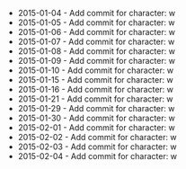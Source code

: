 - 2015-01-04 - Add commit for character: w
- 2015-01-05 - Add commit for character: w
- 2015-01-06 - Add commit for character: w
- 2015-01-07 - Add commit for character: w
- 2015-01-08 - Add commit for character: w
- 2015-01-09 - Add commit for character: w
- 2015-01-10 - Add commit for character: w
- 2015-01-15 - Add commit for character: w
- 2015-01-16 - Add commit for character: w
- 2015-01-21 - Add commit for character: w
- 2015-01-29 - Add commit for character: w
- 2015-01-30 - Add commit for character: w
- 2015-02-01 - Add commit for character: w
- 2015-02-02 - Add commit for character: w
- 2015-02-03 - Add commit for character: w
- 2015-02-04 - Add commit for character: w
